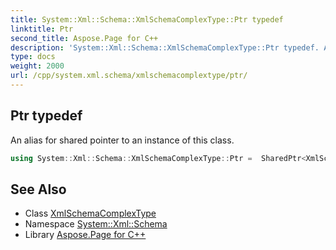 ```yaml
---
title: System::Xml::Schema::XmlSchemaComplexType::Ptr typedef
linktitle: Ptr
second_title: Aspose.Page for C++
description: 'System::Xml::Schema::XmlSchemaComplexType::Ptr typedef. An alias for shared pointer to an instance of this class in C++.'
type: docs
weight: 2000
url: /cpp/system.xml.schema/xmlschemacomplextype/ptr/
---
```

## Ptr typedef


An alias for shared pointer to an instance of this class.

```cpp
using System::Xml::Schema::XmlSchemaComplexType::Ptr =  SharedPtr<XmlSchemaComplexType>
```

## See Also

* Class [XmlSchemaComplexType](../)
* Namespace [System::Xml::Schema](../../)
* Library [Aspose.Page for C++](../../../)
